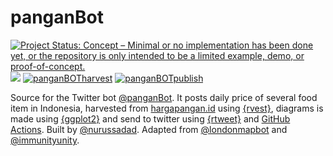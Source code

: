 # panganBot

[![Project Status: Concept – Minimal or no implementation has been done
yet, or the repository is only intended to be a limited example, demo,
or
proof-of-concept.](https://www.repostatus.org/badges/latest/concept.svg)](https://www.repostatus.org/#concept)
[![](https://img.shields.io/badge/Twitter-@panganBot-white?style=flat&labelColor=blue&logo=Twitter&logoColor=white)](https://twitter.com/panganBot)
[![panganBOTharvest](https://github.com/Nr5D/panganBot/actions/workflows/panganBOTharvest.yml/badge.svg)](https://github.com/Nr5D/panganBot/actions/workflows/panganBOTharvest.yml)
[![panganBOTpublish](https://github.com/Nr5D/panganBot/actions/workflows/panganBOTpublish.yml/badge.svg)](https://github.com/Nr5D/panganBot/actions/workflows/panganBOTpublish.yml)

Source for the Twitter bot [@panganBot](https://www.twitter.com/panganBot). It posts daily price of several food item in Indonesia, harvested from [hargapangan.id](http://hargapangan.id/) using [{rvest}](https://rvest.tidyverse.org/), diagrams is made using [{ggplot2}](https://ggplot2.tidyverse.org/) and send to twitter using [{rtweet}](https://docs.ropensci.org/rtweet/) and [GitHub Actions](https://docs.github.com/en/actions). Built by [@nurussadad](https://twitter.com/nurussadad). Adapted from [@londonmapbot](https://www.twitter.com/londonmapbot) and [@immunityunity](https://www.twitter.com/immunityunity).
